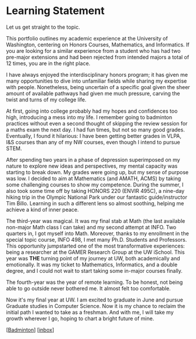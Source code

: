 # Learning Statement

Let us get straight to the topic.

This portfolio outlines my academic experience at the University of Washington, centering on Honors Courses, Mathematics, and Informatics. If you are looking for a similar experience from a student who has had two pre-major extensions and had been rejected from intended majors a total of 12 times, you are in the right place.

I have always enjoyed the interdisciplinary honors program; it has given me many opportunities to dive into unfamiliar fields while sharing my expertise with people. Nonetheless, being uncertain of a specific goal given the sheer amount of available pathways had given me much pressure, carving the twist and turns of my college life.

At first, going into college probably had my hopes and confidences too high, introducing a mess into my life. I remember going to badminton practices without even a second thought of skipping the review session for a maths exam the next day. I had fun times, but not so many good grades. Eventually, I found it hilarious: I have been getting better grades in VLPA, I&S courses than any of my NW courses, even though I intend to pursue STEM.

After spending two years in a phase of depression superimposed on my nature to explore new ideas and perspectives, my mental capacity was starting to break down. My grades were going up, but my sense of purpose was low. I decided to aim at Mathematics (and AMATH, ACMS) by taking some challenging courses to show my competence. During the summer, I also took some time off by taking HONORS 220 (ENVIR 495C), a nine-day hiking trip in the Olympic National Park under our fantastic guide/instructor Tim Billo. Learning in such a different lens so almost soothing, helping me achieve a kind of inner peace.

The third-year was magical. It was my final stab at Math (the last available non-major Math class I can take) and my second attempt at INFO. Two quarters in, I got myself into Math. Moreover, thanks to my enrollment in the special topic course, INFO 498, I met many Ph.D. Students and Professors. This opportunity jumpstarted one of the most transformative experiences: being a researcher at the GAMER Research Group at the UW iSchool. This year was **THE** turning point of my journey at UW, both academically and emotionally. It was my ticket to Mathematics, Informatics, and a double degree, and I could not wait to start taking some in-major courses finally.

The fourth-year was the year of remote learning. To be honest, not being able to go outside never bothered me. It almost felt too comfortable.

Now it's my final year at UW. I am excited to graduate in June and pursue Graduate studies in Computer Science. Now it is my chance to reclaim the initial path I wanted to take as a freshman. And with me, I will take my growth wherever I go, hoping to chart a bright future of mine.

[[Badminton]]
[[inbox]]

[//begin]: # "Autogenerated link references for markdown compatibility"
[Badminton]: Badminton "Badminton"
[inbox]: inbox "Inbox"
[//end]: # "Autogenerated link references"
